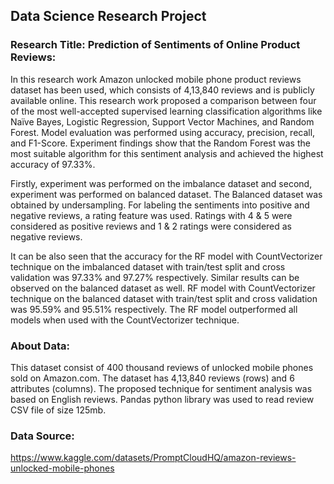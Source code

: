 ## Data Science Research Project
### Research Title: Prediction of Sentiments of Online Product Reviews:
In this research work Amazon unlocked mobile phone product reviews dataset has been used, which consists of 4,13,840 reviews and is publicly available online. This research work proposed a comparison between four of the most well-accepted supervised learning classification algorithms like Naïve Bayes, Logistic Regression, Support Vector Machines, and Random Forest. Model evaluation was performed using accuracy, precision, recall, and F1-Score. Experiment findings show that the Random Forest was the most suitable algorithm for this sentiment analysis and achieved the highest accuracy of 97.33%.

Firstly, experiment was performed on the imbalance dataset and second, experiment was performed on balanced dataset. The Balanced dataset was obtained by undersampling. For labeling the sentiments into positive and negative reviews, a rating feature was used. Ratings with 4 & 5 were considered as positive reviews and 1 & 2 ratings were considered as negative reviews.

It can be also seen that the accuracy for the RF model with CountVectorizer technique on the imbalanced dataset with train/test split and cross validation was 97.33% and 97.27% respectively. Similar results can be observed on the balanced dataset as well. RF model with CountVectorizer technique on the balanced dataset with train/test split and cross validation was 95.59% and 95.51% respectively. The RF model outperformed all models when used with the CountVectorizer technique.

### About Data:
This dataset consist of 400 thousand reviews of unlocked mobile phones sold on Amazon.com. The dataset has 4,13,840 reviews (rows) and 6 attributes (columns). The
proposed technique for sentiment analysis was based on English reviews. Pandas python library was used to read review CSV file of size 125mb.

### Data Source:
https://www.kaggle.com/datasets/PromptCloudHQ/amazon-reviews-unlocked-mobile-phones
